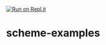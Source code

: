 [![Run on Repl.it](https://repl.it/badge/github/pambrose/scheme-examples)](https://repl.it/github/pambrose/scheme-examples)

# scheme-examples
